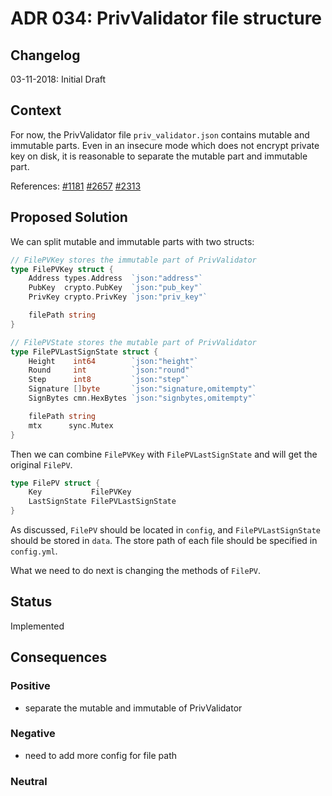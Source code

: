 # ADR 034: PrivValidator file structure

## Changelog

03-11-2018: Initial Draft

## Context

For now, the PrivValidator file `priv_validator.json` contains mutable and immutable parts. 
Even in an insecure mode which does not encrypt private key on disk, it is reasonable to separate 
the mutable part and immutable part.

References:
[#1181](https://github.com/providenetwork/tendermint/issues/1181)
[#2657](https://github.com/providenetwork/tendermint/issues/2657)
[#2313](https://github.com/providenetwork/tendermint/issues/2313)

## Proposed Solution

We can split mutable and immutable parts with two structs:
```go
// FilePVKey stores the immutable part of PrivValidator
type FilePVKey struct {
	Address types.Address  `json:"address"`
	PubKey  crypto.PubKey  `json:"pub_key"`
	PrivKey crypto.PrivKey `json:"priv_key"`

	filePath string
}

// FilePVState stores the mutable part of PrivValidator
type FilePVLastSignState struct {
	Height    int64        `json:"height"`
	Round     int          `json:"round"`
	Step      int8         `json:"step"`
	Signature []byte       `json:"signature,omitempty"`
	SignBytes cmn.HexBytes `json:"signbytes,omitempty"`

	filePath string
	mtx      sync.Mutex
}
```

Then we can combine `FilePVKey` with `FilePVLastSignState` and will get the original `FilePV`.

```go
type FilePV struct {
	Key           FilePVKey
	LastSignState FilePVLastSignState
}
```

As discussed, `FilePV` should be located in `config`, and `FilePVLastSignState` should be stored in `data`. The 
store path of each file should be specified in `config.yml`.

What we need to do next is changing the methods of `FilePV`.

## Status

Implemented

## Consequences

### Positive

- separate the mutable and immutable of PrivValidator

### Negative

- need to add more config for file path

### Neutral
